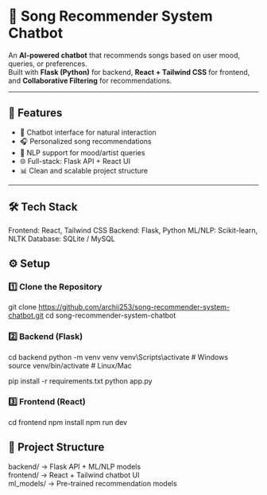# 🎵 Song Recommender System Chatbot  

An **AI-powered chatbot** that recommends songs based on user mood, queries, or preferences.  
Built with **Flask (Python)** for backend, **React + Tailwind CSS** for frontend, and **Collaborative Filtering** for recommendations.  

---

## 🚀 Features  
- 🤖 Chatbot interface for natural interaction  
- 🎧 Personalized song recommendations  
- 🧠 NLP support for mood/artist queries  
- 🌐 Full-stack: Flask API + React UI  
- 📊 Clean and scalable project structure  

---
## 🛠️ Tech Stack

Frontend: React, Tailwind CSS
Backend: Flask, Python
ML/NLP: Scikit-learn, NLTK
Database: SQLite / MySQL

## ⚙️ Setup  

### 1️⃣ Clone the Repository  
git clone https://github.com/archii253/song-recommender-system-chatbot.git
cd song-recommender-system-chatbot

### 2️⃣ Backend (Flask)
cd backend
python -m venv venv
venv\Scripts\activate   # Windows  
source venv/bin/activate  # Linux/Mac  

pip install -r requirements.txt
python app.py

### 3️⃣ Frontend (React)
cd frontend
npm install
npm run dev

## 📂 Project Structure
backend/   → Flask API + ML/NLP models  
frontend/  → React + Tailwind chatbot UI  
ml_models/ → Pre-trained recommendation models  



